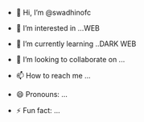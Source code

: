 - 👋 Hi, I’m @swadhinofc
- 👀 I’m interested in ...WEB 
- 🌱 I’m currently learning ..DARK WEB
   
- 💞️ I’m looking to collaborate on ...
- 📫 How to reach me ...
- 😄 Pronouns: ...
- ⚡ Fun fact: ...

<!---
swadhinofc/swadhinofc is a ✨ special ✨ repository because its `README.md` (this file) appears on your GitHub profile.
You can click the Preview link to take a look at your changes.
--->
